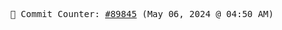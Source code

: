 <p align="center">
    <samp>
        📮 Commit Counter: <a href="https://github.com/Javascript-void0/Javascript-void0/commits/main">#89845</a> (May 06, 2024 @ 04:50 AM)
    </samp>
</p>